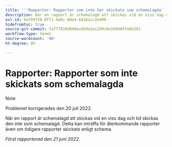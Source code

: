```yaml
---
title: '''Rapporter: Rapporter som inte har skickats som schemalagda'
description: När en rapport är schemalagd att skickas vid en viss dag och tid skickas den inte som schemalagd. Detta kan inträffa för återkommande rapporter även om tidigare rapporter skickats enligt schema.
exl-id: 6e709756-0ff1-4e6c-88e4-b818acc2e499
hidefromtoc: true
source-git-commit: faf77818d049ea3b9e2ec2d9c9a169405febb291
workflow-type: tm+mt
source-wordcount: '90'
ht-degree: 0%

---
```


# Rapporter: Rapporter som inte skickats som schemalagda

>[!NOTE]
>
>Problemet korrigerades den 20 juli 2022.

När en rapport är schemalagd att skickas vid en viss dag och tid skickas den inte som schemalagd. Detta kan inträffa för återkommande rapporter även om tidigare rapporter skickats enligt schema.

_Först rapporterad den 21 juni 2022._
